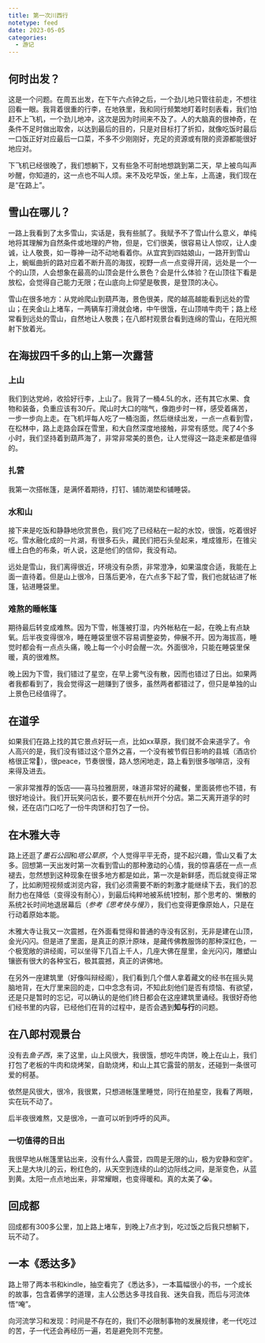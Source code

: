 ```yaml
---
title: 第一次川西行
notetype: feed
date: 2023-05-05
categories:
  - 游记
---
```


## 何时出发？

这是一个问题。在周五出发，在下午六点钟之后，一个劲儿地只管往前走，不想往回看一眼。我背着很重的行李，在地铁里，我和同行频繁地盯着时刻表看，我们怕赶不上飞机，一个劲儿地冲，这次是因为时间来不及了。人的大脑真的很神奇，在条件不足时做出取舍，以达到最后的目的，只是对目标打了折扣，就像吃饭时最后一口饭正好对应最后一口菜，不多不少刚刚好，充足的资源或有限的资源都能很好地应对。

下飞机已经很晚了，我们想躺下，又有些急不可耐地想跳到第二天，早上被鸟叫声吵醒，你知道的，这一点也不叫人烦。来不及吃早饭，坐上车，上高速，我们现在是“在路上”。

## 雪山在哪儿？

一路上我看到了太多雪山，实话是，我有些腻了。我赋予不了雪山什么意义，单纯地将其理解为自然条件或地理的产物，但是，它们很美，很容易让人惊叹，让人虔诚，让人敬畏，如一尊神一动不动地看着你。从宜宾到四姑娘山，一路开到雪山上，蜿蜒曲折的路对应着不断升高的海拔，视野一点一点变得开阔，远处是一个一个的山顶，人会想象在最高的山顶会是什么景色？会是什么体验？在山顶往下看是放松，会觉得自己能力无限；在山底向上仰望是敬畏，是登顶的决心。

雪山在很多地方：从党岭爬山到葫芦海，景色很美，爬的越高越能看到远处的雪山；在夹金山上堵车，一两辆车打滑就会堵，中午很饿，在山顶啃牛肉干；路上经常看到远处的雪山，自然地让人敬畏；在八郎村观景台看到连绵的雪山，在阳光照射下放着光。

## 在海拔四千多的山上第一次露营

### 上山

我们到达党岭，收拾好行李，上山了。我背了一桶4.5L的水，还有其它水果、食物和装备，负重应该有30斤。爬山时大口的喘气，像跑步时一样，感受着痛苦，一步一步向上走。在飞机坪每人吃了一桶泡面，然后继续出发，一点一点看到雪，在松林中，路上走路会踩在雪里，和大自然深度地接触，非常有感觉。爬了4个多小时，我们坚持着到葫芦海了，非常非常美的景色，让人觉得这一路走来都是值得的。

### 扎营

我第一次搭帐篷，是满怀着期待，打钉、铺防潮垫和铺睡袋。

### 水和山

接下来是吃饭和静静地欣赏景色，我们吃了已经粘在一起的水饺，很饿，吃着很好吃。雪水融化成的一片湖，有很多石头，藏民们把石头垒起来，堆成锥形，在锥尖缠上白色的布条，听人说，这是他们的信仰，我没有动。

远处是雪山，我们离得很近，环境没有杂质，非常澄净，如果温度合适，我能在上面一直待着。但是山上很冷，日落后更冷，在六点多下起了雪，我们也就钻进了帐篷，钻进睡袋里。

### 难熬的睡帐篷

期待最后转变成难熬。因为下雪，帐篷被打湿，内外帐粘在一起，在晚上有点缺氧。后半夜变得很冷，睡在睡袋里很不容易调整姿势，伸展不开。因为海拔高，睡觉时都会有一点点头痛，晚上每一个小时会醒一次。外面很冷，只能在睡袋里保暖，真的很难熬。

晚上因为下雪，我们错过了星空，在早上雾气没有散，因而也错过了日出。如果两者我都看到了，我会觉得这一趟赚到了很多，虽然两者都错过了，但只是单独的山上景色已经值得了。

## 在道孚

如果我们在路上找的其它景点好玩一点，比如xx草原，我们就不会来道孚了。令人高兴的是，我们没有错过这个意外之喜，一个没有被节假日影响的县城（酒店价格很正常🐶），很peace，节奏很慢，路人悠闲地走，路上看到很多咖啡店，没有来得及进去。

一家非常推荐的饭店——喜马拉雅厨房，味道非常好的藏餐，里面装修也不错，有很好地设计。我们开玩笑问店长，要不要在杭州开个分店。第二天离开道孚的时候，还在店门口吃了一份牛肉饼和打包了一份。

## 在木雅大寺

路上还逛了*墨石公园*和*塔公草原*，个人觉得平平无奇，提不起兴趣，雪山又看了太多。回想第一天出发时第一次看到雪山的那种激动的心情，我的惊喜感在一点一点褪去，忽然想到这种现象在很多地方都是如此，第一次是新鲜感，而后就变得正常了，比如刷短视频或浏览内容，我们必须需要不断的刺激才能继续下去，我们的忍耐力也在降低（变得没有耐心），到最后纯粹地被系统1控制，那个思考的、懒散的系统2长时间地退居幕后（*参考《思考快与慢》*），我们也变得更像原始人，只是在行动着原始本能。

木雅大寺让我又一次震撼，在外面看觉得和普通的寺没有区别，无非是建在山顶，金光闪闪。但是进了里面，是真正的原汁原味，是藏传佛教服饰的那种深红色，一个极宽敞的讲经阁，可以坐得下几百上千人，几座大佛在屋里，金光闪闪，雕塑山镶嵌有很大的各种宝石，极其震撼，真正的讲佛地。

在另外一座建筑里（好像叫辩经阁），我们看到几个僧人拿着藏文的经书在摇头晃脑地背，在大厅里来回的走，口中念念有词，不知此刻他们是否有烦恼、有欲望，还是只是暂时的忘记，可以确认的是他们终日都会在这座建筑里诵经。我很好奇他们经书里的内容，已经他们在背的过程中，是否会遇到**知与行**的问题。

## 在八郎村观景台

没有去*鱼子西*，来了这里，山上风很大，我很饿，想吃牛肉饼，晚上在山上，我们打包了老板的牛肉和烧烤架，自助烧烤，和山上其它露营的朋友，还碰到一条很可爱的柯基。

依然是风很大，很冷，我很累，只想进帐篷里睡觉，同行在拍星空，我看了两眼，实在玩不动了。

后半夜很难熬，又是很冷，一直可以听到呼呼的风声。

### 一切值得的日出

我很早地从帐篷里钻出来，没有什么人露营，四周是无限的山，极为安静和空旷。天上是大块儿的云，粉红色的，从天空到连续的山的边际线之间，是渐变色，从蓝到黄。太阳一点点地出来，非常耀眼，也变得暖和。真的太美了😭。

## 回成都

回成都有300多公里，加上路上堵车，到晚上7点才到，吃过饭之后我只想躺下，玩不动了。

## 一本《悉达多》

路上带了两本书和kindle，抽空看完了《悉达多》，一本篇幅很小的书，一个成长的故事，包含着佛学的道理，主人公悉达多寻找自我、迷失自我，而后与河流体悟“唵”。

向河流学习和发现：时间是不存在的，我们不必限制事物的发展规律，老一代吃过的苦，子一代还会再经历一遍，若是避免则不完整。

